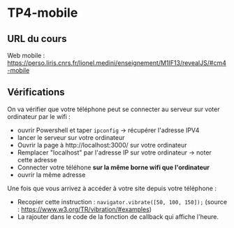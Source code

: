 # TP4-mobile

## URL du cours

Web mobile : https://perso.liris.cnrs.fr/lionel.medini/enseignement/M1IF13/revealJS/#cm4-mobile

## Vérifications

On va vérifier que votre téléphone peut se connecter au serveur sur voter ordinateur par le wifi :

- ouvrir Powershell et taper `ipconfig` -> récupérer l'adresse IPV4
- lancer le serveur sur votre ordinateur
- Ouvrir la page à http://localhost:3000/ sur votre ordinateur
- Remplacer "localhost" par l'adresse IP sur votre ordinateur -> noter cette adresse
- Connecter votre téléhone **sur la même borne wifi que l'ordinateur**
- ouvrir la même adresse

Une fois que vous arrivez à accéder à votre site depuis votre téléphone :

- Recopier cette instruction : `navigator.vibrate([50, 100, 150]);` (source : https://www.w3.org/TR/vibration/#examples)
- La rajouter dans le code de la fonction de callback qui affiche l'heure.
